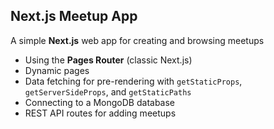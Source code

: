 ##  Next.js Meetup App

A simple **Next.js** web app for creating and browsing meetups   

-  Using the **Pages Router** (classic Next.js)
-  Dynamic pages 
-  Data fetching for pre-rendering with `getStaticProps`, `getServerSideProps`, and `getStaticPaths`
-  Connecting to a MongoDB database
-  REST API routes for adding meetups

